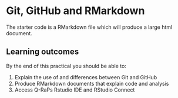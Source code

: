 # Git, GitHub and RMarkdown
The starter code is a RMarkdown file which will produce a large html document.

## Learning outcomes

By the end of this practical you should be able to:

1. Explain the use of and differences between Git and GitHub
2. Produce RMarkdown documents that explain code and analysis
3. Access Q-RaPs Rstudio IDE and RStudio Connect


